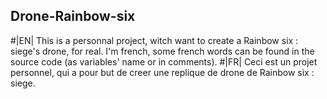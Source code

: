 ## Drone-Rainbow-six

#|EN|
This is a personnal project, witch want to create a Rainbow six : siege's drone, for real. I'm french, some french words can be found in the source code (as variables' name or in comments).
#|FR|
Ceci est un projet personnel, qui a pour but de creer une replique de drone de Rainbow six : siege.
